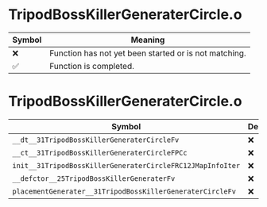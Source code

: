 # TripodBossKillerGeneraterCircle.o
| Symbol | Meaning 
| ------------- | ------------- 
| :x: | Function has not yet been started or is not matching. 
| :white_check_mark: | Function is completed. 


# TripodBossKillerGeneraterCircle.o
| Symbol | Decompiled? |
| ------------- | ------------- |
| `__dt__31TripodBossKillerGeneraterCircleFv` | :x: |
| `__ct__31TripodBossKillerGeneraterCircleFPCc` | :x: |
| `init__31TripodBossKillerGeneraterCircleFRC12JMapInfoIter` | :x: |
| `__defctor__25TripodBossKillerGeneraterFv` | :x: |
| `placementGenerater__31TripodBossKillerGeneraterCircleFv` | :x: |
